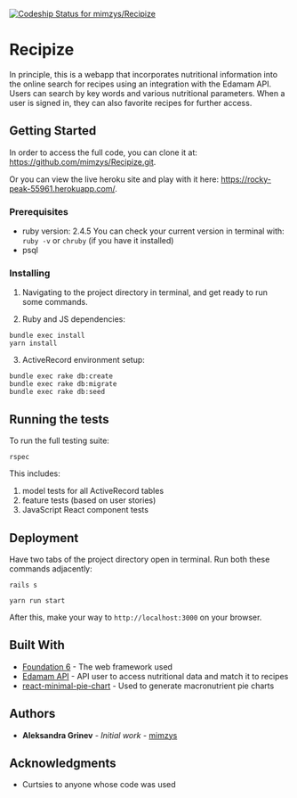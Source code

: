 [![Codeship Status for mimzys/Recipize](https://app.codeship.com/projects/f090d3a0-15e9-0137-672b-429b16ef079e/status?branch=master)](https://app.codeship.com/projects/327813)
# Recipize

In principle, this is a webapp that incorporates nutritional information into the online search for recipes using an integration with the Edamam API. Users can search by key words and various nutritional parameters. When a user is signed in, they can also favorite recipes for further access.

## Getting Started

In order to access the full code, you can clone it at: https://github.com/mimzys/Recipize.git.

Or you can view the live heroku site and play with it here: https://rocky-peak-55961.herokuapp.com/.

### Prerequisites

- ruby version: 2.4.5
  You can check your current version in terminal with: ```ruby -v``` or ```chruby``` (if you have it installed)
- psql

### Installing

1. Navigating to the project directory in terminal, and get ready to run some commands.

2. Ruby and JS dependencies:  
```
bundle exec install
yarn install
```

3. ActiveRecord environment setup:
```
bundle exec rake db:create
bundle exec rake db:migrate
bundle exec rake db:seed
```

## Running the tests

To run the full testing suite:
```
rspec
```
This includes:
1. model tests for all ActiveRecord tables
2. feature tests (based on user stories)
3. JavaScript React component tests

## Deployment

Have two tabs of the project directory open in terminal.
Run both these commands adjacently:
```
rails s
```
```
yarn run start
```
After this, make your way to ```http://localhost:3000``` on your browser.

## Built With

* [Foundation 6](https://foundation.zurb.com/sites.html) - The web framework used
* [Edamam API](https://www.edamam.com/) - API user to access nutritional data and match it to recipes
* [react-minimal-pie-chart](https://www.npmjs.com/package/react-minimal-pie-chart) - Used to generate macronutrient pie charts

## Authors

* **Aleksandra Grinev** - *Initial work* - [mimzys](https://github.com/mimzys)


## Acknowledgments

* Curtsies to anyone whose code was used
